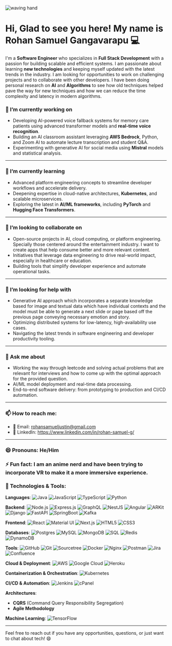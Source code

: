 ![waving hand](https://camo.githubusercontent.com/d552948e7884c41fde2d32b9221d79f0df2076c7d824aaab954ca93f53d95884/68747470733a2f2f6d656469612e67697068792e636f6d2f6d656469612f6876524a434c467a6361737252346961377a2f67697068792e676966)

# Hi, Glad to see you here! My name is Rohan Samuel Gangavarapu 💻

I'm a **Software Engineer** who specializes in **Full Stack Development** with a passion for building scalable and efficient systems. I am passionate about learning **new technologies** and keeping myself updated with the latest trends in the industry. I am looking for opportunities to work on challenging projects and to collaborate with other developers. I have been doing personal research on **AI** and **Algorithms** to see how old techniques helped pave the way for new techniques and how we can reduce the time complexity and latency in modern algorithms.

### 🔭 I’m currently working on
- Developing AI-powered voice fallback systems for memory care patients using advanced transformer models and **real-time voice recognition**.
- Building an AI classroom assistant leveraging **AWS Bedrock**, Python, and Zoom AI to automate lecture transcription and student Q&A.
- Experimenting with generative AI for social media using **Mistral** models and statistical analysis.

---

### 🌱 I’m currently learning
- Advanced platform engineering concepts to streamline developer workflows and accelerate delivery.
- Deepening expertise in cloud-native architectures, **Kubernetes**, and scalable microservices.
- Exploring the latest in **AI/ML frameworks**, including **PyTorch** and **Hugging Face Transformers**.

---

### 👯 I’m looking to collaborate on
- Open-source projects in AI, cloud computing, or platform engineering. Specially those centered around the entertainment industry. I want to create apps that help consume better and more relevant content.
- Initiatives that leverage data engineering to drive real-world impact, especially in healthcare or education.
- Building tools that simplify developer experience and automate operational tasks.

---

### 🤔 I’m looking for help with
- Generative AI approach which incorporates a separate knowledge based for image and textual data which have individual contexts and the model must be able to generate a next slide or page based off the previous page conveying necessary emotion and story.
- Optimizing distributed systems for low-latency, high-availability use cases.
- Navigating the latest trends in software engineering and developer productivity tooling.

---

### 💬 Ask me about
- Working the way through leetcode and solving actual problems that are relevant for interviews and how to come up with the optimal approach for the provided question.
- AI/ML model deployment and real-time data processing.
- End-to-end software delivery: from prototyping to production and CI/CD automation.

---

### 📫 How to reach me:
- 📧 Email: rohansamueljustin@gmail.com
- 🔗 LinkedIn: https://www.linkedin.com/in/rohan-samuel-g/

---

### 😄 Pronouns: He/Him

### ⚡ Fun fact: I am an anime nerd and have been trying to incorporate VR to make it a more immersive experience.

### 🔧 Technologies & Tools:

**Languages**:
![Java](https://img.shields.io/badge/Java-007396?style=for-the-badge&logo=java&logoColor=white)
![JavaScript](https://img.shields.io/badge/JavaScript-F7DF1E?style=for-the-badge&logo=javascript&logoColor=black)
![TypeScript](https://img.shields.io/badge/TypeScript-3178C6?style=for-the-badge&logo=typescript&logoColor=white)
![Python](https://img.shields.io/badge/Python-3776AB?style=for-the-badge&logo=python&logoColor=white)

**Backend**:
![Node.js](https://img.shields.io/badge/Node.js-339933?style=for-the-badge&logo=node.js&logoColor=white)
![Express.js](https://img.shields.io/badge/Express.js-000000?style=for-the-badge&logo=express&logoColor=white)
![GraphQL](https://img.shields.io/badge/GraphQL-E10098?style=for-the-badge&logo=graphql&logoColor=white)
![NestJS](https://img.shields.io/badge/NestJS-E0234E?style=for-the-badge&logo=nestjs&logoColor=white)
![Angular](https://img.shields.io/badge/Angular-DD0031?style=for-the-badge&logo=angular&logoColor=white)
![ARKit](https://img.shields.io/badge/ARKit-000000?style=for-the-badge&logo=applend)
![Django](https://img.shields.io/badge/Django-092E20?style=for-the-badge&logo=djangAPI)
![FastAPI](https://img.shields.io/badge/FastAPI-009688?style=for-the-badge&logo=fastapig)
![SpringBoot](https://img.shields.io/badge/Spring_Boot-6DB33F?style=for-the-badge&logo=spring-boot&logoColor=whiteields.io/badge/JUnit-25A162?style=for-the-badge&logo=jto)
![Kafka](https://img.shields.io/badge/Apache_Kafka-231F20?style=for-the-badge&logo=apache-kafka&logoColor=white.shields.io/badge/GraphQL-E10098?style=for-the-badge&logo=graphql&logoColor=whitegreSQL)

**Frontend**:
![React](https://img.shields.io/badge/React-61DAFB?style=for-the-badge&logo=react&logoColor=black)
![Material UI](https://img.shields.io/badge/Material_UI-007FFF?style=for-the-badge&logo=material-ui&logoColor=white)
![Next.js](https://img.shields.io/badge/Next.js-000000?style=for-the-badge&logo=next.js&logoColor=white)
![HTML5](https://img.shields.io/badge/HTML5-E34F26?style=for-the-badge&logo=html5&logoColor=white)
![CSS3](https://img.shields.io/badge/CSS3-1572B6?style=for-the-badge&logo=css3&logoColor=white)

**Databases**:
![Postgres](https://img.shields.io/badge/PostgreSQL-4169E1?style=for-the-badge&logo=postgresql&logoColor=white)
![MySQL](https://img.shields.io/badge/MySQL-4479A1?style=for-the-badge&logo=mysql&logoColor=white)
![MongoDB](https://img.shields.io/badge/MongoDB-47A248?style=for-the-badge&logo=mongodb&logoColor=white)
![SQL](https://img.shields.io/badge/SQL-00618E?style=for-the-badge&logo=sql&logoColor=white)
![Redis](https://img.shields.io/badge/Redis-DC382D?style=for-the-badge&logo=redis&logo)
![DynamoDB](https://img.shields.io/badge/DynamoDB-4053D6?style=for-the-badge&logo=amazon-dynamodb&logoColor=whiteshift)

**Tools**:
![GitHub](https://img.shields.io/badge/GitHub-181717?style=for-the-badge&logo=github&logoColor=white)
![Git](https://img.shields.io/badge/Git-F05032?style=for-the-badge&logo=git&logoColor=white)
![Sourcetree](https://img.shields.io/badge/Sourcetree-0052CC?style=for-the-badge&logo=sourcetree&logoColor=white)
![Docker](https://img.shields.io/badge/Docker-2496ED?style=for-the-badge&logo=docker&logoColor=white)
![Nginx](https://img.shields.io/badge/Nginx-009639?style=for-the-badge&logo=nginx&logoColor=white)
![Postman](https://img.shields.io/badge/Postman-FF6C37?style=for-the-badge&logo=postman&logoColor=white)
![Jira](https://img.shields.io/badge/Jira-0052CC?style=for-the-badge&logo=jira&logoColor=white)
![Confluence](https://img.shields.io/badge/Confluence-172B4D?style=for-the-badge&logo=confluence&logoColor=white)

**Cloud & Deployment**:
![AWS](https://img.shields.io/badge/AWS-232F3E?style=for-the-badge&logo=amazonaws&logoColor=white)
![Google Cloud](https://img.shields.io/badge/Google_Cloud-4285F4?style=for-the-badge&logo=googlecloud&logoColor=white)
![Heroku](https://img.shields.io/badge/Heroku-430098?style=for-the-badge&logo=heroku&logoColor=white)

**Containerization & Orchestration**:
![Kubernetes](https://img.shields.io/badge/Kubernetes-326CE5?style=for-the-badge&logo=kubernetes&logoColor=white)

**CI/CD & Automation**:
![Jenkins](https://img.shields.io/badge/Jenkins-D24939?style=for-the-badge&logo=jenkins&logoColor=white)
![cPanel](https://img.shields.io/badge/cPanel-21759B?style=for-the-badge&logo=cpanel&logoColor=white)

**Architectures**:
- **CQRS** (Command Query Responsibility Segregation)
- **Agile Methodology**

**Machine Learning**:
![TensorFlow](https://img.shields.io/badge/TensorFlow-FF6F00?style=for-the-badge&logo=tensorflow&logoColor=white)

---

Feel free to reach out if you have any opportunities, questions, or just want to chat about tech! 😄